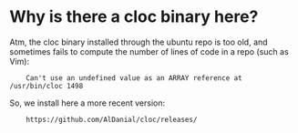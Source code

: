 # Why is there a cloc binary here?

Atm, the cloc binary installed through the ubuntu repo is too old, and sometimes
fails to compute the number of lines of code in a repo (such as Vim):

        Can't use an undefined value as an ARRAY reference at /usr/bin/cloc 1498

So, we install here a more recent version:

        https://github.com/AlDanial/cloc/releases/


